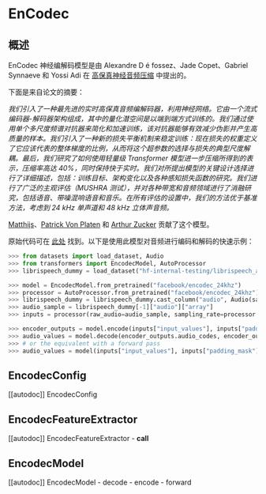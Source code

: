 <!--版权所有2023年HuggingFace团队。保留所有权利。
根据 Apache 许可证第 2.0 版（“许可证”）获得许可；除非符合许可证的规定，否则您不得使用此文件。您可以在以下网址获取许可证的副本
http://www.apache.org/licenses/LICENSE-2.0
除非适用法律要求或书面同意，根据许可证分发的软件以“原样”分发，不附带任何明示或暗示的保证或条件。请参阅许可证的具体语言以了解权限和限制。⚠️ 请注意，此文件为 Markdown 格式，但包含我们文档构建器（类似于 MDX）的特定语法，可能无法在 Markdown 查看器中正确呈现。-->
# EnCodec

## 概述 

EnCodec 神经编解码模型是由 Alexandre D é fossez、Jade Copet、Gabriel Synnaeve 和 Yossi Adi 在 [高保真神经音频压缩](https://arxiv.org/abs/2210.13438) 中提出的。

下面是来自论文的摘要：

*我们引入了一种最先进的实时高保真音频编解码器，利用神经网络。它由一个流式编码器-解码器架构组成，其中的量化潜空间是以端到端方式训练的。我们通过使用单个多尺度频谱对抗器来简化和加速训练，该对抗器能够有效减少伪影并产生高质量的样本。我们引入了一种新的损失平衡机制来稳定训练：现在损失的权重定义了它应该代表的整体梯度的比例，从而将这个超参数的选择与损失的典型尺度解耦。最后，我们研究了如何使用轻量级 Transformer 模型进一步压缩所得到的表示，压缩率高达 40%，同时保持快于实时。我们对所提出模型的关键设计选择进行了详细描述，包括：训练目标、架构变化以及各种感知损失函数的研究。我们进行了广泛的主观评估（MUSHRA 测试），并对各种带宽和音频领域进行了消融研究，包括语音、带噪混响语音和音乐。在所有评估的设置中，我们的方法优于基准方法，考虑到 24 kHz 单声道和 48 kHz 立体声音频。*

[Matthijs](https://huggingface.co/Matthijs)、[Patrick Von Platen](https://huggingface.co/patrickvonplaten) 和 [Arthur Zucker](https://huggingface.co/ArthurZ) 贡献了这个模型。


原始代码可在 [此处](https://github.com/facebookresearch/encodec) 找到。以下是使用此模型对音频进行编码和解码的快速示例：
```python 
>>> from datasets import load_dataset, Audio
>>> from transformers import EncodecModel, AutoProcessor
>>> librispeech_dummy = load_dataset("hf-internal-testing/librispeech_asr_dummy", "clean", split="validation")

>>> model = EncodecModel.from_pretrained("facebook/encodec_24khz")
>>> processor = AutoProcessor.from_pretrained("facebook/encodec_24khz")
>>> librispeech_dummy = librispeech_dummy.cast_column("audio", Audio(sampling_rate=processor.sampling_rate))
>>> audio_sample = librispeech_dummy[-1]["audio"]["array"]
>>> inputs = processor(raw_audio=audio_sample, sampling_rate=processor.sampling_rate, return_tensors="pt")

>>> encoder_outputs = model.encode(inputs["input_values"], inputs["padding_mask"])
>>> audio_values = model.decode(encoder_outputs.audio_codes, encoder_outputs.audio_scales, inputs["padding_mask"])[0]
>>> # or the equivalent with a forward pass
>>> audio_values = model(inputs["input_values"], inputs["padding_mask"]).audio_values
```


## EncodecConfig

[[autodoc]] EncodecConfig

## EncodecFeatureExtractor

[[autodoc]] EncodecFeatureExtractor
    - __call__

## EncodecModel

[[autodoc]] EncodecModel
    - decode
    - encode
    - forward